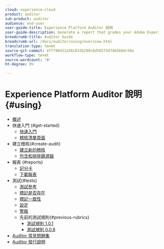 ```yaml
---
cloud: experience-cloud
product: auditor
sub-product: auditor
audience: end-user
user-guide-title: Experience Platform Auditor 說明
user-guide-description: Generate a report that grades your Adobe Experience Cloud implementation, with pointers on how to improve it.
breadcrumb-title: Auditor Guide
breadcrumb-url: /docs/auditor/using/overview.html
translation-type: tm+mt
source-git-commit: eff790431a58c832b299c6d58573d74b5b8dc50a
workflow-type: tm+mt
source-wordcount: '0'
ht-degree: 0%

---
```



# Experience Platform Auditor 說明{#using}

+ [概述](overview.md)
+ 快速入門 {#get-started}
   + [快速入門](get-started/getting-started.md)
   + [稽核清單頁面](get-started/audit-list.md)
+ 建立稽核{#create-audit}
   + [建立新的稽核](create-audit/create-new-audit.md)
   + [包含和排除篩選器](create-audit/filters.md)
+ 報表 {#reports}
   + [記分卡](reports/scorecard.md)
   + [下載報表](reports/download-report.md)
+ 測試{#tests}
   + [測試參考](tests/test-reference.md)
   + [標記是否存在](tests/test-ref-presence.md)
   + [標記一致性](tests/test-ref-consistency.md)
   + [設定](tests/test-ref-cfg.md)
   + [警報](tests/test-ref-alerts.md)
   + 先前的測試規則{#previous-rubrics}
      + [測試規則 1.0.1](tests/previous-rubrics/test-rubric1-0-1.md)
      + [測試規則 0.0.8](tests/previous-rubrics/test-rubric1-0.md)
+ [Auditor 常見問題集](auditor-faq.md)
+ [Auditor 發行說明](release-notes.md)
